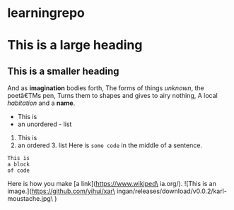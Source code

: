 # learningrepo
# This is a large heading
## This is a smaller heading
And as **imagination** bodies forth,
The forms of things *unknown*, the poetâ€TMs pen, Turns them to shapes and gives to airy nothing, A local *habitation* and a **name**.
- This is
- an unordered - list
1. This is
2. an ordered 3. list
Here is `some code` in the middle of a sentence. 
```
This is
a block
of code
```
Here is how you make 
[a link](https://www.wikiped\ ia.org/).
![This is an image.](https://github.com/yihui/xar\ ingan/releases/download/v0.0.2/karl-moustache.jpg\ )
